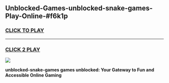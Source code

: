 
## Unblocked-Games-unblocked-snake-games-Play-Online-#f6k1p
<h3>
<a href="https://premium.freeplayer.one?title=unblocked-snake-games&ref=27F">CLICK TO PLAY</a></h3>
<hr>

<h3>
<a href="https://premium.freeplayer.one?title=unblocked-snake-games&ref=27F">CLICK 2 PLAY</a>
  
</h3>

<a href="https://premium.freeplayer.one?title=unblocked-snake-games&ref=27F"><img src="https://clearcache.store/games.png"></a>


**unblocked-snake-games games unblocked: Your Gateway to Fun and Accessible Online Gaming**
